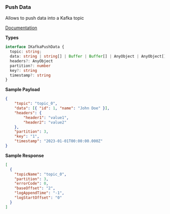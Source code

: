 ### Push Data

Allows to push data into a Kafka topic

[Documentation](https://kafka.apache.org/quickstart)

**Types**

```typescript
interface IKafkaPushData {
  topic: string;
  data: string | string[] | Buffer | Buffer[] | AnyObject | AnyObject[];
  headers?: AnyObject
  partition?: number
  key?: string
  timestamp?: string
}
```

**Sample Payload**
```json
{
    "topic": "topic_0",
    "data": [{ "id": 1, "name": "John Doe" }],
    "headers": {
        "header1": "value1",
        "header2": "value2"
    },
    "partition": 3,
    "key": "1",
    "timestamp": "2023-01-01T00:00:00.000Z"
}
```

**Sample Response**
```json
[
  {
    "topicName": "topic_0",
    "partition": 3,
    "errorCode": 0,
    "baseOffset": "2",
    "logAppendTime": "-1",
    "logStartOffset": "0"
  }
]
```
